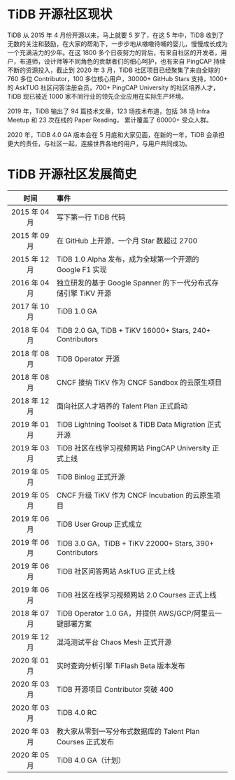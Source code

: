 # TiDB 开源社区现状

TiDB 从 2015 年 4 月份开源以来，马上就要 5 岁了，在这 5 年中，TiDB 收到了无数的关注和鼓励，在大家的帮助下，一步步地从嗷嗷待哺的婴儿，慢慢成长成为一个充满活力的少年。在这 1800 多个日夜努力的背后，有来自社区的开发者，用户，布道师，设计师等不同角色的贡献者们的细心呵护，也有来自 PingCAP 持续不断的资源投入，截止到 2020 年 3 月，TiDB 社区项目已经聚集了来自全球的 760 多位 Contributor，100 多位核心用户，30000+ GitHub Stars 支持，1000+ 的 AskTUG 社区问答注册会员，700+ PingCAP University 的社区培养人才，TiDB 现已被近 1000 家不同行业的领先企业应用在实际生产环境。

2019 年，TiDB 输出了 94 篇技术文章，123 场技术布道，包括 38 场 Infra Meetup 和 23 次在线的 Paper Reading， 累计覆盖了 60000+ 受众人群。

2020 年，TiDB 4.0 GA 版本会在 5 月底和大家见面，在新的一年，TiDB 会承担更大的责任，与社区一起，连接世界各地的用户，与用户共同成功。

# TiDB 开源社区发展简史

|  时间  | 事件  |
| :----:  | :----  |
| 2015 年 04 月 | 写下第一行 TiDB 代码 |
| 2015 年 09 月 | 在 GitHub 上开源，一个月 Star 数超过 2700 |
| 2015 年 12 月 | TiDB 1.0 Alpha 发布，成为全球第一个开源的 Google F1 实现 |
| 2016 年 04 月 | 独立研发的基于 Google Spanner 的下一代分布式存储引擎 TiKV 开源 |
| 2017 年 10 月 | TiDB 1.0 GA |
| 2018 年 04 月 | TiDB 2.0 GA, TiDB + TiKV 16000+ Stars, 240+ Contributors |
| 2018 年 08 月 | TiDB Operator 开源 |
| 2018 年 08 月 | CNCF 接纳 TiKV 作为 CNCF Sandbox 的云原生项目 |
| 2018 年 12 月 | 面向社区人才培养的 Talent Plan 正式启动 |
| 2019 年 01 月 | TiDB Lightning Toolset & TiDB Data Migration 正式开源 |
| 2019 年 03 月 | TiDB 社区在线学习视频网站 PingCAP University 正式上线 |
| 2019 年 05 月 | TiDB Binlog 正式开源 |
| 2019 年 05 月 | CNCF 升级 TiKV 作为 CNCF Incubation 的云原生项目 |
| 2019 年 06 月 | TiDB User Group 正式成立 |
| 2019 年 06 月 | TiDB 3.0 GA，TiDB + TiKV 22000+ Stars, 390+ Contributors |
| 2019 年 06 月 | TiDB 社区问答网站 AskTUG 正式上线 |
| 2019 年 06 月 | TiDB 社区在线学习视频网站 2.0 Courses 正式上线 |
| 2018 年 07 月 | TiDB Operator 1.0 GA，并提供 AWS/GCP/阿里云一键部署方案 |
| 2019 年 12 月 | 混沌测试平台 Chaos Mesh 正式开源 |
| 2020 年 01 月 | 实时查询分析引擎 TiFlash Beta 版本发布 |
| 2020 年 03 月 | TiDB 开源项目 Contributor 突破 400 |
| 2020 年 03 月 | TiDB 4.0 RC |
| 2020 年 03 月 | 教大家从零到一写分布式数据库的 Talent Plan Courses 正式发布 |
| 2020 年 05 月 | TiDB 4.0 GA（计划） |
